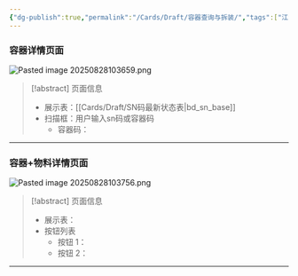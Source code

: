 ```yaml
---
{"dg-publish":true,"permalink":"/Cards/Draft/容器查询与拆装/","tags":["江淮毅昌/蝶创I-MES/MES"]}
---
```




### 容器详情页面

![Pasted image 20250828103659.png](/img/user/Extras/Attachments/Pasted%20image%2020250828103659.png)

> [!abstract] 页面信息
> - 展示表：[[Cards/Draft/SN码最新状态表\|bd_sn_base]]
> - 扫描框：用户输入sn码或容器码
> 	- 容器码：



---

### 容器+物料详情页面

![Pasted image 20250828103756.png](/img/user/Extras/Attachments/Pasted%20image%2020250828103756.png)

> [!abstract] 页面信息
> - 展示表：
> - 按钮列表
> 	- 按钮 1：
> 	- 按钮 2：

---